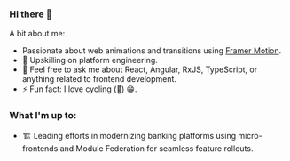 ### Hi there 👋
A bit about me:
- Passionate about web animations and transitions using [Framer Motion](https://www.framer.com/motion/).
- 🌱 Upskilling on platform engineering.
- 💬 Feel free to ask me about React, Angular, RxJS, TypeScript, or anything related to frontend development.
- ⚡ Fun fact: I love cycling (🚴) 😁.

### What I'm up to:
- 🏗 Leading efforts in modernizing banking platforms using micro-frontends and Module Federation for seamless feature rollouts.
